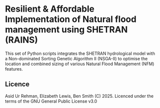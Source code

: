 # Resilient & Affordable Implementation of Natural flood management using SHETRAN (RAINS)
This set of Python scripts integrates the SHETRAN hydrological model with a Non-dominated Sorting Genetic Algorithm II (NSGA-II) to optimise the location and combined sizing of various Natural Flood Management (NFM) features.

## Licence  
Asid Ur Rehman, Elizabeth Lewis, Ben Smith (C) 2025. Licenced under the terms of the GNU General Public License v3.0
